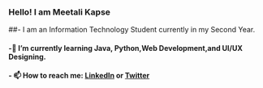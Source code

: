 ### Hello! I am Meetali Kapse

<!--
**meetalik8/meetalik8** is a ✨ _special_ ✨ repository because its `README.md` (this file) appears on your GitHub profile.

Here are some ideas to get you started:
-->
##- I am an Information Technology Student currently in my Second Year.
#### -🌱 I’m currently learning Java, Python,Web Development,and UI/UX Designing.
#### - 📫 How to reach me: [LinkedIn]( https://www.linkedin.com/in/meetalikapse/) or [Twitter](https://twitter.com/meetsshutup)
